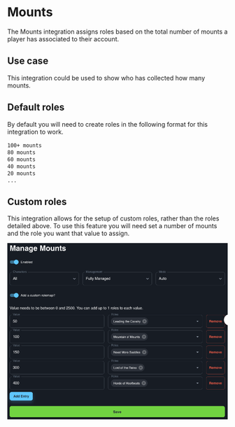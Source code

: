 # Mounts

The Mounts integration assigns roles based on the total number of mounts a player has associated to their account.

## Use case

This integration could be used to show who has collected how many mounts.
## Default roles

By default you will need to create roles in the following format for this integration to work.
```
100+ mounts
80 mounts
60 mounts
40 mounts
20 mounts
...
```

## Custom roles

This integration allows for the setup of custom roles, rather than the roles detailed above. To use this feature you will need set a number of mounts and the role you want that value to assign.

![MountsScreenshot](../../img/mounts-custom-rolemap.png)
